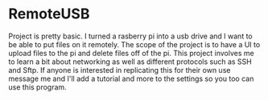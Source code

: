# RemoteUSB
Project is pretty basic. I turned a rasberry pi into a usb drive and I want to be able to put files on it remotely. The scope of the project is to have a UI to upload files to the pi and delete files off of the pi. This project involves me to learn a bit about networking as well as different protocols such as SSH and Sftp. If anyone is interested in replicating this for their own use message me and I'll add a tutorial and more to the settings so you too can use this program.
